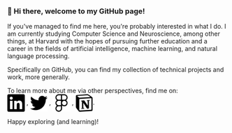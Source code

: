 ### 👋 Hi there, welcome to my GitHub page!

If you've managed to find me here, you're probably interested in what I do. I am currently studying Computer Science and Neuroscience, among other things, at Harvard with the hopes of pursuing further education and a career in the fields of artificial intelligence, machine learning, and natural language processing. 

Specifically on GitHub, you can find my collection of technical projects and work, more generally. 

To learn more about me via other perspectives, find me on:<br>
<a href="https://www.linkedin.com/in/aikaaldayarova" target="blank"><img src="images/linkedin.svg" align="center" height="40"></a> , 
<a href="https://twitter.com/AAldayarova" target="blank"><img src="images/twitter.svg" align="center" height="40"></a> ,
<a href="https://www.figma.com/@aikaaldayarova" target="blank"><img src="images/figma.svg" align="center" height="40"></a> , 
<a href="https://aikaaldayarova.notion.site/My-Books-0d13fc68d57244d6ba952fd5f2bea8da" target="blank"><img src="images/notion.svg" align="center" height="40"></a>.

Happy exploring (and learning)!
<!--
**aaldayarova/aaldayarova** is a ✨ _special_ ✨ repository because its `README.md` (this file) appears on your GitHub profile.

Here are some ideas to get you started:

- 🔭 I’m currently working on ...
- 🌱 I’m currently learning ...
- 👯 I’m looking to collaborate on ...
- 🤔 I’m looking for help with ...
- 💬 Ask me about ...
- 📫 How to reach me: ...
- 😄 Pronouns: ...
- ⚡ Fun fact: ...
-->
